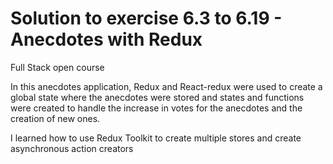 # Solution to exercise 6.3 to 6.19 - Anecdotes with Redux
Full Stack open course

In this anecdotes application, Redux and React-redux were used to create a global state where the anecdotes were stored and states and functions were created to handle the increase in votes for the anecdotes and the creation of new ones.

I learned how to use Redux Toolkit to create multiple stores and create asynchronous action creators
